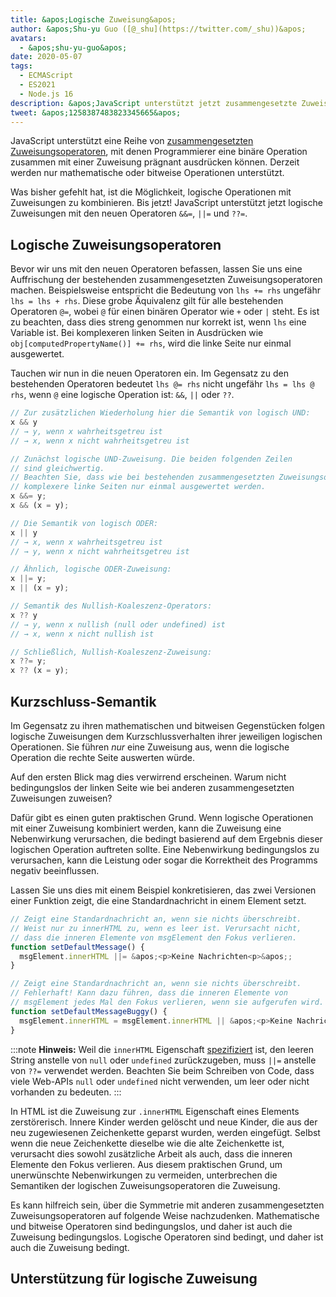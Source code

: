 ```yaml
---
title: &apos;Logische Zuweisung&apos;
author: &apos;Shu-yu Guo ([@_shu](https://twitter.com/_shu))&apos;
avatars:
  - &apos;shu-yu-guo&apos;
date: 2020-05-07
tags:
  - ECMAScript
  - ES2021
  - Node.js 16
description: &apos;JavaScript unterstützt jetzt zusammengesetzte Zuweisungen mit logischen Operationen.&apos;
tweet: &apos;1258387483823345665&apos;
---
```

JavaScript unterstützt eine Reihe von [zusammengesetzten Zuweisungsoperatoren](https://developer.mozilla.org/en-US/docs/Web/JavaScript/Reference/Operators/Assignment_Operators), mit denen Programmierer eine binäre Operation zusammen mit einer Zuweisung prägnant ausdrücken können. Derzeit werden nur mathematische oder bitweise Operationen unterstützt.

<!--truncate-->
Was bisher gefehlt hat, ist die Möglichkeit, logische Operationen mit Zuweisungen zu kombinieren. Bis jetzt! JavaScript unterstützt jetzt logische Zuweisungen mit den neuen Operatoren `&&=`, `||=` und `??=`.

## Logische Zuweisungsoperatoren

Bevor wir uns mit den neuen Operatoren befassen, lassen Sie uns eine Auffrischung der bestehenden zusammengesetzten Zuweisungsoperatoren machen. Beispielsweise entspricht die Bedeutung von `lhs += rhs` ungefähr `lhs = lhs + rhs`. Diese grobe Äquivalenz gilt für alle bestehenden Operatoren `@=`, wobei `@` für einen binären Operator wie `+` oder `|` steht. Es ist zu beachten, dass dies streng genommen nur korrekt ist, wenn `lhs` eine Variable ist. Bei komplexeren linken Seiten in Ausdrücken wie `obj[computedPropertyName()] += rhs`, wird die linke Seite nur einmal ausgewertet.

Tauchen wir nun in die neuen Operatoren ein. Im Gegensatz zu den bestehenden Operatoren bedeutet `lhs @= rhs` nicht ungefähr `lhs = lhs @ rhs`, wenn `@` eine logische Operation ist: `&&`, `||` oder `??`.

```js
// Zur zusätzlichen Wiederholung hier die Semantik von logisch UND:
x && y
// → y, wenn x wahrheitsgetreu ist
// → x, wenn x nicht wahrheitsgetreu ist

// Zunächst logische UND-Zuweisung. Die beiden folgenden Zeilen
// sind gleichwertig.
// Beachten Sie, dass wie bei bestehenden zusammengesetzten Zuweisungsoperatoren
// komplexere linke Seiten nur einmal ausgewertet werden.
x &&= y;
x && (x = y);

// Die Semantik von logisch ODER:
x || y
// → x, wenn x wahrheitsgetreu ist
// → y, wenn x nicht wahrheitsgetreu ist

// Ähnlich, logische ODER-Zuweisung:
x ||= y;
x || (x = y);

// Semantik des Nullish-Koaleszenz-Operators:
x ?? y
// → y, wenn x nullish (null oder undefined) ist
// → x, wenn x nicht nullish ist

// Schließlich, Nullish-Koaleszenz-Zuweisung:
x ??= y;
x ?? (x = y);
```

## Kurzschluss-Semantik

Im Gegensatz zu ihren mathematischen und bitweisen Gegenstücken folgen logische Zuweisungen dem Kurzschlussverhalten ihrer jeweiligen logischen Operationen. Sie führen _nur_ eine Zuweisung aus, wenn die logische Operation die rechte Seite auswerten würde.

Auf den ersten Blick mag dies verwirrend erscheinen. Warum nicht bedingungslos der linken Seite wie bei anderen zusammengesetzten Zuweisungen zuweisen?

Dafür gibt es einen guten praktischen Grund. Wenn logische Operationen mit einer Zuweisung kombiniert werden, kann die Zuweisung eine Nebenwirkung verursachen, die bedingt basierend auf dem Ergebnis dieser logischen Operation auftreten sollte. Eine Nebenwirkung bedingungslos zu verursachen, kann die Leistung oder sogar die Korrektheit des Programms negativ beeinflussen.

Lassen Sie uns dies mit einem Beispiel konkretisieren, das zwei Versionen einer Funktion zeigt, die eine Standardnachricht in einem Element setzt.

```js
// Zeigt eine Standardnachricht an, wenn sie nichts überschreibt.
// Weist nur zu innerHTML zu, wenn es leer ist. Verursacht nicht,
// dass die inneren Elemente von msgElement den Fokus verlieren.
function setDefaultMessage() {
  msgElement.innerHTML ||= &apos;<p>Keine Nachrichten<p>&apos;;
}

// Zeigt eine Standardnachricht an, wenn sie nichts überschreibt.
// Fehlerhaft! Kann dazu führen, dass die inneren Elemente von
// msgElement jedes Mal den Fokus verlieren, wenn sie aufgerufen wird.
function setDefaultMessageBuggy() {
  msgElement.innerHTML = msgElement.innerHTML || &apos;<p>Keine Nachrichten<p>&apos;;
}
```

:::note
**Hinweis:** Weil die `innerHTML` Eigenschaft [spezifiziert](https://w3c.github.io/DOM-Parsing/#dom-innerhtml-innerhtml) ist, den leeren String anstelle von `null` oder `undefined` zurückzugeben, muss `||=` anstelle von `??=` verwendet werden. Beachten Sie beim Schreiben von Code, dass viele Web-APIs `null` oder `undefined` nicht verwenden, um leer oder nicht vorhanden zu bedeuten.
:::

In HTML ist die Zuweisung zur `.innerHTML` Eigenschaft eines Elements zerstörerisch. Innere Kinder werden gelöscht und neue Kinder, die aus der neu zugewiesenen Zeichenkette geparst wurden, werden eingefügt. Selbst wenn die neue Zeichenkette dieselbe wie die alte Zeichenkette ist, verursacht dies sowohl zusätzliche Arbeit als auch, dass die inneren Elemente den Fokus verlieren. Aus diesem praktischen Grund, um unerwünschte Nebenwirkungen zu vermeiden, unterbrechen die Semantiken der logischen Zuweisungsoperatoren die Zuweisung.

Es kann hilfreich sein, über die Symmetrie mit anderen zusammengesetzten Zuweisungsoperatoren auf folgende Weise nachzudenken. Mathematische und bitweise Operatoren sind bedingungslos, und daher ist auch die Zuweisung bedingungslos. Logische Operatoren sind bedingt, und daher ist auch die Zuweisung bedingt.

## Unterstützung für logische Zuweisung

<feature-support chrome="85"
                 firefox="79 https://bugzilla.mozilla.org/show_bug.cgi?id=1629106"
                 safari="14 https://developer.apple.com/documentation/safari-release-notes/safari-14-beta-release-notes#Neue-Funktionen:~:text=Logischer%20Zuordnungsoperator%20Support%20hinzugef%C3%BCgt."
                 nodejs="16"
                 babel="ja https://babeljs.io/docs/en/babel-plugin-proposal-logical-assignment-operators"></feature-support>
